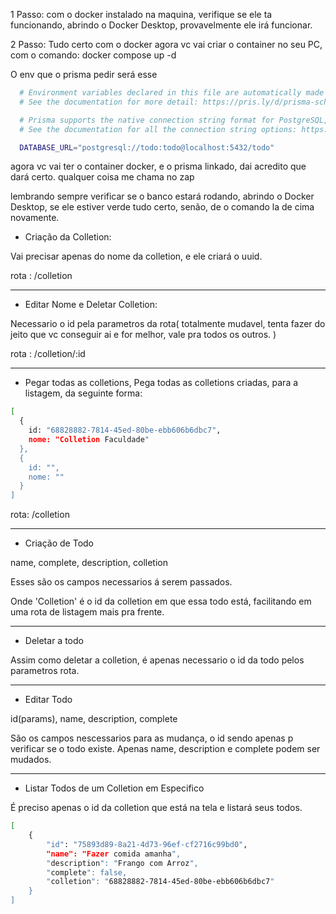 
<!-- Docker -->

1 Passo: com o docker instalado na maquina, verifique se ele ta funcionando, abrindo o Docker Desktop, provavelmente ele irá funcionar.

2 Passo: Tudo certo com o docker agora vc vai criar o container no seu PC, com o comando: docker compose up -d

O env que o prisma pedir será esse 


```bash
  # Environment variables declared in this file are automatically made available to Prisma.
  # See the documentation for more detail: https://pris.ly/d/prisma-schema#using-environment-variables

  # Prisma supports the native connection string format for PostgreSQL, MySQL, SQLite, SQL Server and MongoDB (Preview).
  # See the documentation for all the connection string options: https://pris.ly/d/connection-strings

  DATABASE_URL="postgresql://todo:todo@localhost:5432/todo"
```

agora vc vai ter o container docker, e o prisma linkado, dai acredito que dará certo. qualquer coisa me chama no zap


lembrando sempre verificar se o banco estará rodando, abrindo o Docker Desktop, se ele estiver verde tudo certo, senão, de o comando la de cima novamente.


<!-- Colletions -->
- Criação da Colletion: 

Vai precisar apenas do nome da colletion, e ele criará o uuid.

rota : /colletion

----

- Editar Nome e Deletar Colletion: 

Necessario o id pela parametros da rota( totalmente mudavel, tenta fazer do jeito que vc conseguir ai e for melhor, vale pra todos os outros. )

rota : /colletion/:id

---

- Pegar todas as colletions, 
Pega todas as colletions criadas, para a listagem, da seguinte forma:

```bash
[
  {
    id: "68828882-7814-45ed-80be-ebb606b6dbc7",
    nome: "Colletion Faculdade"
  },
  {
    id: "",
    nome: ""
  }
]
```

rota: /colletion

---

<!-- Todos -->

- Criação de Todo

name,
complete,
description,
colletion

Esses são os campos necessarios á serem passados.

Onde 'Colletion' é o id da colletion em que essa todo está, facilitando em uma rota de listagem mais pra frente.

---

- Deletar a todo 

Assim como deletar a colletion, é apenas necessario o id da todo pelos parametros rota.

---

- Editar Todo

id(params),
name,
description,
complete

São os campos nescessarios para as mudança, o id sendo apenas p verificar se o todo existe. Apenas name, description e complete podem ser mudados.

---

- Listar Todos de um Colletion em Especifico

É preciso apenas o id da colletion que está na tela e listará seus todos. 


```bash
[
	{
		"id": "75893d89-8a21-4d73-96ef-cf2716c99bd0",
		"name": "Fazer comida amanha",
		"description": "Frango com Arroz",
		"complete": false,
		"colletion": "68828882-7814-45ed-80be-ebb606b6dbc7"
	}
]
```
